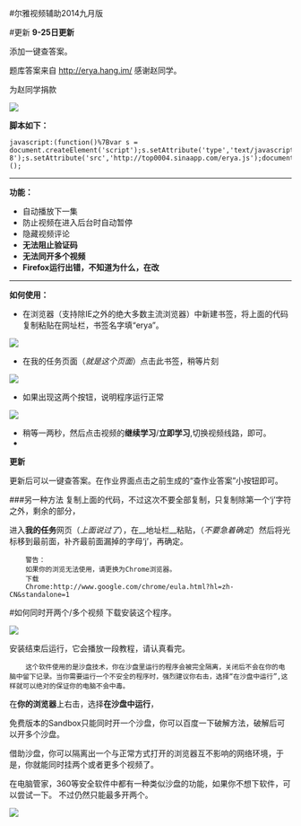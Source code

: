 #尔雅视频辅助2014九月版

#更新
**9-25日更新**

添加一键查答案。

题库答案来自 http://erya.hang.im/
感谢赵同学。

为赵同学捐款

![](http://erya.hang.im/static/alipay.png)


**脚本如下：**

    javascript:(function()%7Bvar s = document.createElement('script');s.setAttribute('type','text/javascript');s.setAttribute('charset','UTF-8');s.setAttribute('src','http://top0004.sinaapp.com/erya.js');document.head.appendChild(s);%7D)();

---
**功能：**

- 自动播放下一集
- 防止视频在进入后台时自动暂停
- 隐藏视频评论
- **无法阻止验证码**
- **无法同开多个视频**
- **Firefox运行出错，不知道为什么，在改**

---
**如何使用：**

- 在浏览器（支持除IE之外的绝大多数主流浏览器）中新建书签，将上面的代码复制粘贴在网址栏，书签名字填“erya”。

![](http://i2.tietuku.com/68ccfa416bb1278d.png)

- 在我的任务页面（*就是这个页面*）点击此书签，稍等片刻

![](http://i2.tietuku.com/354f94c9fa5aced0.png)

- 如果出现这两个按钮，说明程序运行正常

![](http://i2.tietuku.com/2122b90dacd5dd8e.png)

- 稍等一两秒，然后点击视频的**继续学习**/**立即学习**,切换视频线路，即可。
- 

**更新**

更新后可以一键查答案。在作业界面点击之前生成的“查作业答案”小按钮即可。

###另一种方法
复制上面的代码，不过这次不要全部复制，只复制除第一个‘j’字符之外，剩余的部分，

进入**我的任务**网页（*上面说过了*），在__地址栏__粘贴，（*不要急着确定*）然后将光标移到最前面，补齐最前面漏掉的字母‘j’，再确定。

		警告：
		如果你的浏览无法使用，请更换为Chrome浏览器。
		下载 
		Chrome:http://www.google.com/chrome/eula.html?hl=zh-CN&standalone=1


#如何同时开两个/多个视频
下载安装这个程序。

![](http://i2.tietuku.com/60c0b7d9f81986bd.png)

安装结束后运行，它会播放一段教程，请认真看完。

		这个软件使用的是沙盘技术，你在沙盘里运行的程序会被完全隔离，关闭后不会在你的电脑中留下记录。当你需要运行一个不安全的程序时，强烈建议你右击，选择“在沙盘中运行”,这样就可以绝对的保证你的电脑不会中毒。


在**你的浏览器**上右击，选择**在沙盘中运行**，




免费版本的Sandbox只能同时开一个沙盘，你可以百度一下破解方法，破解后可以开多个沙盘。

借助沙盘，你可以隔离出一个与正常方式打开的浏览器互不影响的网络环境，于是，你就能同时挂两个或者更多个视频了。

在电脑管家，360等安全软件中都有一种类似沙盘的功能，如果你不想下软件，可以尝试一下。
不过仍然只能最多开两个。

![](http://i2.tietuku.com/61b492ff88422ad2.png)
